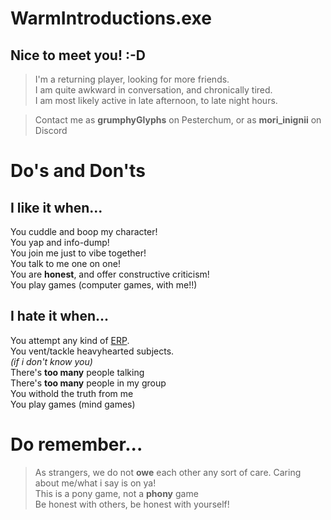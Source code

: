 # WarmIntroductions.exe
## Nice to meet you! :-D
 > I'm a returning player, looking for more friends.\
 > I am quite awkward in conversation, and chronically tired.\
 > I am most likely active in late afternoon, to late night hours.
 
 >Contact me as **grumphyGlyphs** on Pesterchum, or as **mori_inignii** on Discord
 
 # Do's and Don'ts
 ## I like it when... 
  You cuddle and boop my character!\
  You yap and info-dump!\
  You join me just to vibe together!\
  You talk to me one on one!\
  You are **honest**, and offer constructive criticism!\
  You play games (computer games, with me!!)
  ## I hate it when...
  You attempt any kind of <ins>ERP</ins>.\
  You vent/tackle heavyhearted subjects.\
  *(if i don't know you)*\
  There's **too many** people talking\
  There's **too many** people in my group\
  You withold the truth from me\
  You play games (mind games)

  # Do remember...
  > As strangers, we do not **owe** each other any sort of care. Caring about me/what i say is on ya!\
  > This is a pony game, not a **phony** game\
  > Be honest with others, be honest with yourself!
  
 
  
  
  




